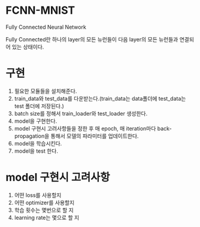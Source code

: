 # FCNN-MNIST

Fully Connected Neural Network

Fully Connected란 하나의 layer의 모든 뉴런들이 다음 layer의 모든 뉴런들과 연결되어 있는 상태이다.

# 구현

1. 필요한 모듈들을 설치해준다.
2. train_data와 test_data를 다운받는다.(train_data는 data폴더에 test_data는 test 폴더에 저장된다.)
3. batch size를 정해서 train_loader와 test_loader 생성한다.
4. model을 구현한다.
5. model 구현시 고려사항들을 정한 후 매 epoch, 매 iteration마다 back-propagation을 통해서 모델의 파라미터를 업데이트한다.
6. model을 학습시킨다.
7. model을 test 한다. 



# model 구현시 고려사항

1. 어떤 loss를 사용할지
2. 어떤 optimizer를 사용할지
3. 학습 횟수는 몇번으로 할 지
4. learning rate는 몇으로 할 지
